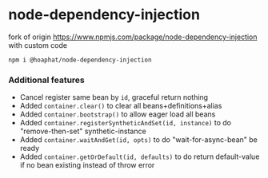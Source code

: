 # node-dependency-injection

fork of origin https://www.npmjs.com/package/node-dependency-injection with custom code

`npm i @hoaphat/node-dependency-injection`

### Additional features
- Cancel register same bean by `id`, graceful return nothing
- Added `container.clear()` to clear all beans+definitions+alias
- Added `container.bootstrap()` to allow eager load all beans
- Added `container.registerSyntheticAndSet(id, instance)` to do "remove-then-set" synthetic-instance
- Added `container.waitAndGet(id, opts)` to do "wait-for-async-bean" be ready
- Added `container.getOrDefault(id, defaults)` to do return default-value if no bean existing instead of throw error
